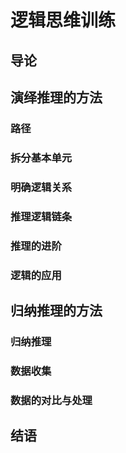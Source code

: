 # 逻辑思维训练

## 导论

## 演绎推理的方法

### 路径

### 拆分基本单元

### 明确逻辑关系

### 推理逻辑链条

### 推理的进阶

### 逻辑的应用

## 归纳推理的方法

### 归纳推理

### 数据收集

### 数据的对比与处理

## 结语
